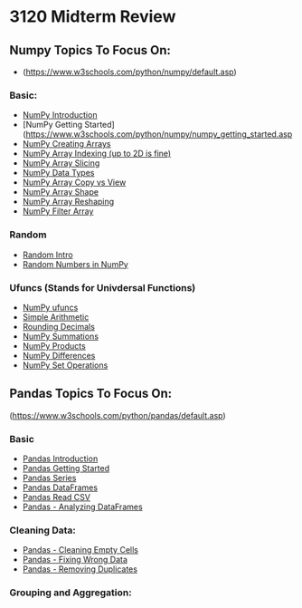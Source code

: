 # 3120 Midterm Review

## Numpy Topics To Focus On:
* (https://www.w3schools.com/python/numpy/default.asp)

### Basic:
  * [NumPy Introduction](https://www.w3schools.com/python/numpy/numpy_intro.asp)
  * [NumPy Getting Started](https://www.w3schools.com/python/numpy/numpy_getting_started.asp
  * [NumPy Creating Arrays]()
  * [NumPy Array Indexing (up to 2D is fine)]()
  * [NumPy Array Slicing]()
  * [NumPy Data Types]()
  * [NumPy Array Copy vs View]()
  * [NumPy Array Shape]()
  * [NumPy Array Reshaping]()
  * [NumPy Filter Array]()

### Random
  * [Random Intro]()
  * [Random Numbers in NumPy]()

### Ufuncs (Stands for Univdersal Functions)
  * [NumPy ufuncs]()
  * [Simple Arithmetic]()
  * [Rounding Decimals]()
  * [NumPy Summations]()
  * [NumPy Products]()
  * [NumPy Differences]()
  * [NumPy Set Operations]()


## Pandas Topics To Focus On:
(https://www.w3schools.com/python/pandas/default.asp)

### Basic
  * [Pandas Introduction]()
  * [Pandas Getting Started]()
  * [Pandas Series]()
  * [Pandas DataFrames]()
  * [Pandas Read CSV]()
  * [Pandas - Analyzing DataFrames]()

### Cleaning Data:
  * [Pandas - Cleaning Empty Cells]()
  * [Pandas - Fixing Wrong Data]()
  * [Pandas - Removing Duplicates]()

### Grouping and Aggregation:
